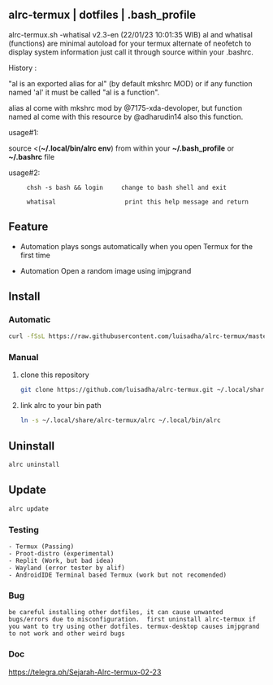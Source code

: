 ## alrc-termux | dotfiles | .bash_profile 

alrc-termux.sh -whatisal v2.3-en (22/01/23 10:01:35 WIB) al and whatisal (functions) are minimal autoload for your termux alternate of neofetch to display system information just call it through source within your .bashrc.

History :

"al is an exported alias for al" (by default mkshrc MOD) or if any function named 'al' it must be called "al is a function".

alias al come with mkshrc mod by @7175-xda-devoloper, but function named al come with this resource by @adharudin14 also this function.

usage#1:

 source <(**~/.local/bin/alrc env**) from within your **~/.bash_profile** or **~/.bashrc** file

usage#2: 

         chsh -s bash && login     change to bash shell and exit

         whatisal                   print this help message and return

## Feature 


* Automation plays songs automatically when you open Termux for the first time

* Automation Open a random image using imjpgrand 


## Install

### Automatic
   ```sh
   curl -fSsL https://raw.githubusercontent.com/luisadha/alrc-termux/master/install.sh | bash
   ```
### Manual
   1. clone this repository
      ```sh
      git clone https://github.com/luisadha/alrc-termux.git ~/.local/share/alrc-termux
      ```
   2. link alrc to your bin path
      ```sh
      ln -s ~/.local/share/alrc-termux/alrc ~/.local/bin/alrc
      ```
 
## Uninstall
   ```sh
   alrc uninstall
   ```

## Update
   ```sh
   alrc update
   ```

### Testing
    - Termux (Passing)
    - Proot-distro (experimental)
    - Replit (Work, but bad idea)
    - Wayland (error tester by alif)
    - AndroidIDE Terminal based Termux (work but not recomended)
### Bug
```be careful installing other dotfiles, it can cause unwanted bugs/errors due to misconfiguration.  first uninstall alrc-termux if you want to try using other dotfiles. termux-desktop causes imjpgrand to not work and other weird bugs```

### Doc

https://telegra.ph/Sejarah-Alrc-termux-02-23

